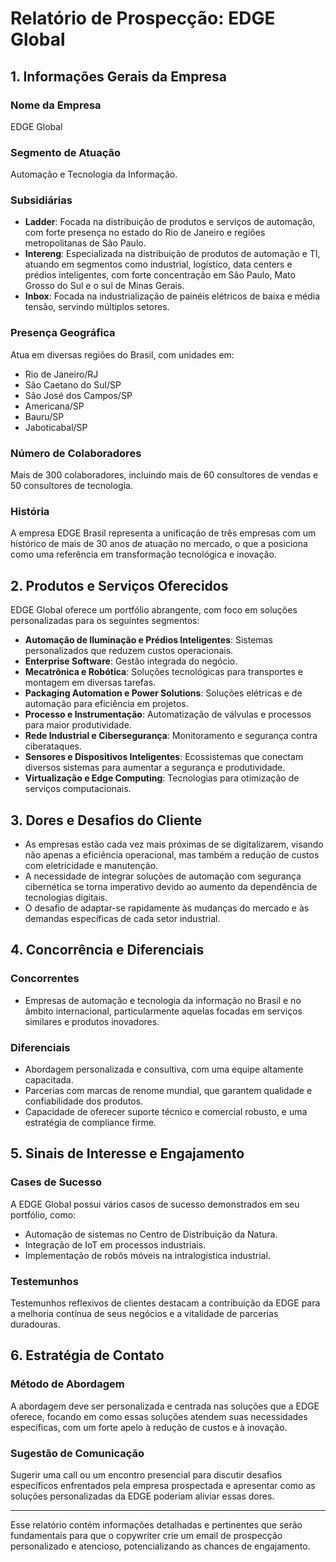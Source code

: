 # Relatório de Prospecção: EDGE Global

## 1. Informações Gerais da Empresa

### Nome da Empresa
EDGE Global

### Segmento de Atuação
Automação e Tecnologia da Informação.

### Subsidiárias
- **Ladder**: Focada na distribuição de produtos e serviços de automação, com forte presença no estado do Rio de Janeiro e regiões metropolitanas de São Paulo.
- **Intereng**: Especializada na distribuição de produtos de automação e TI, atuando em segmentos como industrial, logístico, data centers e prédios inteligentes, com forte concentração em São Paulo, Mato Grosso do Sul e o sul de Minas Gerais.
- **Inbox**: Focada na industrialização de painéis elétricos de baixa e média tensão, servindo múltiplos setores.

### Presença Geográfica
Atua em diversas regiões do Brasil, com unidades em:
- Rio de Janeiro/RJ
- São Caetano do Sul/SP
- São José dos Campos/SP
- Americana/SP
- Bauru/SP
- Jaboticabal/SP

### Número de Colaboradores
Mais de 300 colaboradores, incluindo mais de 60 consultores de vendas e 50 consultores de tecnologia.

### História
A empresa EDGE Brasil representa a unificação de três empresas com um histórico de mais de 30 anos de atuação no mercado, o que a posiciona como uma referência em transformação tecnológica e inovação.

## 2. Produtos e Serviços Oferecidos

EDGE Global oferece um portfólio abrangente, com foco em soluções personalizadas para os seguintes segmentos:
- **Automação de Iluminação e Prédios Inteligentes**: Sistemas personalizados que reduzem custos operacionais.
- **Enterprise Software**: Gestão integrada do negócio.
- **Mecatrônica e Robótica**: Soluções tecnológicas para transportes e montagem em diversas tarefas.
- **Packaging Automation e Power Solutions**: Soluções elétricas e de automação para eficiência em projetos.
- **Processo e Instrumentação**: Automatização de válvulas e processos para maior produtividade.
- **Rede Industrial e Cibersegurança**: Monitoramento e segurança contra ciberataques.
- **Sensores e Dispositivos Inteligentes**: Ecossistemas que conectam diversos sistemas para aumentar a segurança e produtividade.
- **Virtualização e Edge Computing**: Tecnologias para otimização de serviços computacionais.

## 3. Dores e Desafios do Cliente

- As empresas estão cada vez mais próximas de se digitalizarem, visando não apenas a eficiência operacional, mas também a redução de custos com eletricidade e manutenção. 
- A necessidade de integrar soluções de automação com segurança cibernética se torna imperativo devido ao aumento da dependência de tecnologias digitais.
- O desafio de adaptar-se rapidamente às mudanças do mercado e às demandas específicas de cada setor industrial.

## 4. Concorrência e Diferenciais

### Concorrentes
- Empresas de automação e tecnologia da informação no Brasil e no âmbito internacional, particularmente aquelas focadas em serviços similares e produtos inovadores.

### Diferenciais
- Abordagem personalizada e consultiva, com uma equipe altamente capacitada.
- Parcerias com marcas de renome mundial, que garantem qualidade e confiabilidade dos produtos.
- Capacidade de oferecer suporte técnico e comercial robusto, e uma estratégia de compliance firme.

## 5. Sinais de Interesse e Engajamento

### Cases de Sucesso
A EDGE Global possui vários casos de sucesso demonstrados em seu portfólio, como:
- Automação de sistemas no Centro de Distribuição da Natura.
- Integração de IoT em processos industriais.
- Implementação de robôs móveis na intralogística industrial.

### Testemunhos
Testemunhos reflexivos de clientes destacam a contribuição da EDGE para a melhoria contínua de seus negócios e a vitalidade de parcerias duradouras.

## 6. Estratégia de Contato

### Método de Abordagem
A abordagem deve ser personalizada e centrada nas soluções que a EDGE oferece, focando em como essas soluções atendem suas necessidades específicas, com um forte apelo à redução de custos e à inovação.

### Sugestão de Comunicação
Sugerir uma call ou um encontro presencial para discutir desafios específicos enfrentados pela empresa prospectada e apresentar como as soluções personalizadas da EDGE poderiam aliviar essas dores.

--- 

Esse relatório contém informações detalhadas e pertinentes que serão fundamentais para que o copywriter crie um email de prospecção personalizado e atencioso, potencializando as chances de engajamento.